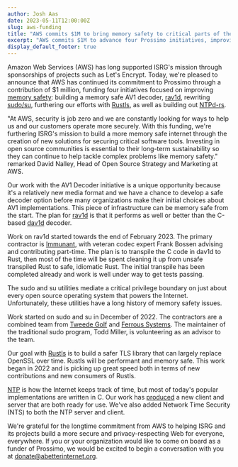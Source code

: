 ```yaml
---
author: Josh Aas
date: 2023-05-11T12:00:00Z
slug: aws-funding
title: "AWS commits $1M to bring memory safety to critical parts of the Web"
excerpt: "AWS commits $1M to advance four Prossimo initiatives, improving memory safety for TLS, NTP, media codec, and permissions boundaries."
display_default_footer: true
---
```


Amazon Web Services (AWS) has long supported ISRG's mission through sponsorships of projects such as Let's Encrypt. Today, we're pleased to announce that AWS has continued its commitment to Prossimo through a contribution of $1 million, funding four initiatives focused on improving [memory safety](/docs/memory-safety/): building a memory safe AV1 decoder, [rav1d](https://github.com/memorysafety/rav1d), rewriting [sudo/su](/initiative/sudo-su/), furthering our efforts with [Rustls](/initiative/rustls/), as well as building out [NTPd-rs](/initiative/ntp/).

"At AWS, security is job zero and we are constantly looking for ways to help us and our customers operate more securely. With this funding, we're furthering ISRG's mission to build a more memory safe internet through the creation of new solutions for securing critical software tools. Investing in open source communities is essential to their long-term sustainability so they can continue to help tackle complex problems like memory safety." remarked David Nalley, Head of Open Source Strategy and Marketing at AWS.

Our work with the AV1 Decoder initiative is a unique opportunity because it's a relatively new media format and we have a chance to develop a safe decoder option before many organizations make their initial choices about AV1 implementations. This piece of infrastructure can be memory safe from the start. The plan for [rav1d](https://github.com/memorysafety/rav1d) is that it performs as well or better than the C-based [dav1d](https://code.videolan.org/videolan/dav1d) decoder.

Work on rav1d started towards the end of February 2023. The primary contractor is [Immunant](https://immunant.com/), with veteran codec expert Frank Bossen advising and contributing part-time. The plan is to transpile the C code in dav1d to Rust, then most of the time will be spent cleaning it up from unsafe transpiled Rust to safe, idiomatic Rust. The initial transpile has been completed already and work is well under way to get tests passing.

The sudo and su utilities mediate a critical privilege boundary on just about every open source operating system that powers the Internet. Unfortunately, these utilities have a long history of memory safety issues.

Work started on sudo and su in December of 2022. The contractors are a combined team from [Tweede Golf](https://tweedegolf.nl/en) and [Ferrous Systems](https://ferrous-systems.com/). The maintainer of the traditional sudo program, Todd Miller, is volunteering as an advisor to the team.

Our goal with [Rustls](/initiative/rustls/) is to build a safer TLS library that can largely replace OpenSSL over time. Rustls will be performant and memory safe. This work began in 2022 and is picking up great speed both in terms of new contributions and new consumers of Rustls.

[NTP](/initiative/ntp/) is how the Internet keeps track of time, but most of today's popular implementations are written in C. Our work has [produced](https://github.com/pendulum-project/ntpd-rs) a new client and server that are both ready for use. We've also added Network Time Security (NTS) to both the NTP server and client.

We're grateful for the longtime commitment from AWS to helping ISRG and its projects build a more secure and privacy-respecting Web for everyone, everywhere. If you or your organization would like to come on board as a funder of Prossimo, we would be excited to begin a conversation with you at donate@abetterinternet.org.